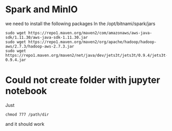 # Spark and MinIO

we need to install the following packages In the /opt/bitnami/spark/jars

```
sudo wget https://repo1.maven.org/maven2/com/amazonaws/aws-java-sdk/1.11.30/aws-java-sdk-1.11.30.jar
sudo wget https://repo1.maven.org/maven2/org/apache/hadoop/hadoop-aws/2.7.3/hadoop-aws-2.7.3.jar
sudo wget https://repo1.maven.org/maven2/net/java/dev/jets3t/jets3t/0.9.4/jets3t-0.9.4.jar
```

# Could not create folder with jupyter notebook
Just
```
chmod 777 /path/dir
```
and it should work
